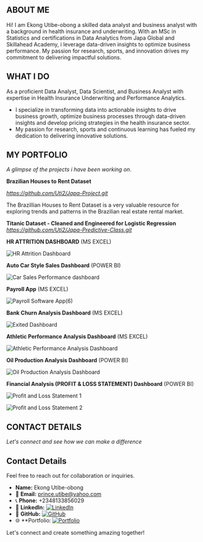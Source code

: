 ## ABOUT ME 
Hi! I am Ekong Utibe-obong a skilled data analyst and business analyst with a background in health insurance and underwriting. With an MSc in Statistics and certifications in Data Analytics from Japa Global and Skillahead Academy, i leverage data-driven insights to optimize business performance. My passion for research, sports, and innovation drives my commitment to delivering impactful solutions.
## WHAT I DO
As a proficient Data Analyst, Data Scientist, and Business Analyst with expertise in Health Insurance Underwriting and Performance Analytics. 
- I specialize in transforming data into actionable insights to drive business growth, optimize business processes through data-driven insights and develop pricing strategies in the health insurance sector. 
- My passion for research, sports and continuous learning has fueled my dedication to delivering innovative solutions.
  
## MY PORTFOLIO

*A glimpse of the projects i have been working on*.

**Brazilian Houses to Rent Dataset**

*https://github.com/Uti2/Japa-Project.git*

The Brazillian Houses to Rent Dataset is a very valuable resource for exploring trends and patterns in the Brazilian real estate rental market.

**Titanic Dataset - Cleaned and Engineered for Logistic Regression**
*https://github.com/Uti2/Japa-Predictive-Class.git*

**HR ATTRITION DASHBOARD** (MS EXCEL)

![HR Attrition Dashboard](https://github.com/user-attachments/assets/c7b72d01-5733-4f32-b385-13f6e655f8d9)

**Auto Car Style Sales Dashboard** (POWER BI)

![Car Sales Performance dashboard](https://github.com/user-attachments/assets/e4ee313a-c65b-40d5-817d-57727c7639c9)

**Payroll App** (MS EXCEL)

![Payroll Software App(6)](https://github.com/user-attachments/assets/a8a04258-df0a-4341-a094-06c40d7002b9)

**Bank Churn Analysis Dashboard** (MS EXCEL)

![Exited Dashboard](https://github.com/user-attachments/assets/dd61ef1a-748a-4518-a669-533158ad38dd)

**Athletic Performance Analysis Dashboard** (MS EXCEL)

![Athletic Performance Analysis Dashboard](https://github.com/user-attachments/assets/d627205b-9054-42ea-8945-0618c711dfae)

**Oil Production Analysis Dashboard** (POWER BI)

![Oil Production Analysis Dashboard](https://github.com/user-attachments/assets/15b69f1e-fef6-4102-b1ae-290e8ff244a1)

**Financial Analysis (PROFIT & LOSS STATEMENT) Dashboard** (POWER BI)

![Profit and Loss Statement 1](https://github.com/user-attachments/assets/c3cceb4f-ab13-4bf8-ae9a-9c8b0eef3d5e)

![Profit and Loss Statement 2](https://github.com/user-attachments/assets/84da6824-78fb-4584-b244-68316daf8e54)






## CONTACT DETAILS
*Let's connect and see how we can make a difference*

## Contact Details

Feel free to reach out for collaboration or inquiries.

- **Name:** Ekong Utibe-obong
- 📧 **Email:** prince.utibe@yahoo.com
- 📞 **Phone:** +2348133856029
- 🔗 **LinkedIn:** [![LinkedIn](https://img.shields.io/badge/LinkedIn-Connect-blue)](https://www.linkedin.com/in/ekongutibe)
- 🐙 **GitHub:**  [![GitHub](https://img.shields.io/badge/GitHub-Follow-black)](https://github.com/Uti2)
- 🌐 **Portfolio: [![Portfolio](https://img.shields.io/badge/Portfolio-View-orange)](https://uti2.github.io/portfolio/)

Let's connect and create something amazing together!

